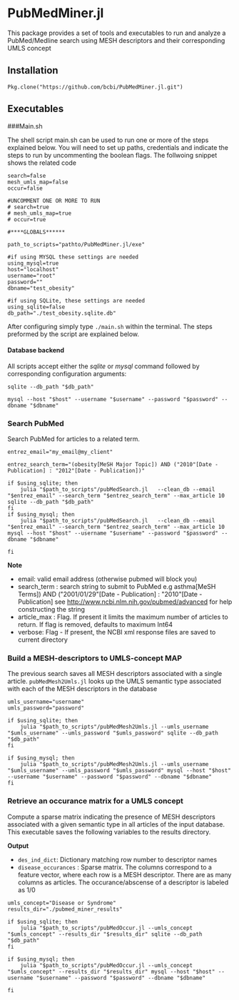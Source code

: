 <!--
@Author: isa
@Date:   2016-05-12T16:51:24-04:00
@Last modified by:   isa
@Last modified time: 2016-05-13T17:14:23-04:00
-->



# PubMedMiner.jl

<!-- [![Build Status](https://travis-ci.org/bcbi/PubMedMiner.jl.svg?branch=master)](https://travis-ci.org/bcbi/PubMedMiner.jl) -->

This package provides a set of tools and executables to run and analyze a
PubMed/Medline search using MESH descriptors and their corresponding UMLS concept

## Installation
```{Julia}
Pkg.clone("https://github.com/bcbi/PubMedMiner.jl.git")
```

## Executables

###Main.sh

The shell script main.sh can be used to run one or more of the steps explained below. You will need to
set up paths, credentials and indicate the steps to run by uncommenting the boolean
flags. The follwoing snippet shows the related code

```
search=false
mesh_umls_map=false
occur=false

#UNCOMMENT ONE OR MORE TO RUN
# search=true
# mesh_umls_map=true
# occur=true

#****GLOBALS******

path_to_scripts="pathto/PubMedMiner.jl/exe"

#if using MYSQL these settings are needed
using_mysql=true
host="localhost"
username="root"
password=""
dbname="test_obesity"

#if using SQLite, these settings are needed
using_sqlite=false
db_path="./test_obesity.sqlite.db"
```

After configuring simply type `./main.sh` within the terminal. The steps preformed
by the script are explained below.

#### Database backend
All scripts accept either the *sqlite* or *mysql* command followed by corresponding configuration arguments:

`sqlite --db_path "$db_path"`

`mysql --host "$host" --username "$username" --password "$password" --dbname "$dbname"`

### Search PubMed

 Search PubMed for articles to a related term.

```
entrez_email="my_email@my_client"

entrez_search_term="(obesity[MeSH Major Topic]) AND ("2010"[Date - Publication] : "2012"[Date - Publication])"

if $using_sqlite; then
    julia "$path_to_scripts"/pubMedSearch.jl   --clean_db --email  "$entrez_email" --search_term "$entrez_search_term" --max_article 10 sqlite --db_path "$db_path"
fi
if $using_mysql; then
    julia "$path_to_scripts"/pubMedSearch.jl   --clean_db --email  "$entrez_email" --search_term "$entrez_search_term" --max_article 10 mysql --host "$host" --username "$username" --password "$password" --dbname "$dbname"

fi
```

**Note**
* email: valid email address (otherwise pubmed will block you)
* search_term : search string to submit to PubMed
    e.g asthma[MeSH Terms]) AND ("2001/01/29"[Date - Publication] : "2010"[Date - Publication]
    see http://www.ncbi.nlm.nih.gov/pubmed/advanced for help constructing the string
* article_max : Flag. If present it limits the maximum number of articles to return.
If flag is removed, defaults to maximum Int64
* verbose: Flag - If present, the NCBI xml response files are saved to current directory


### Build a MESH-descriptors to UMLS-concept MAP

The previous search saves all MESH descriptors associated with a single article.
`pubMedMesh2Umls.jl` looks up the UMLS semantic type associated with each of the MESH
descriptors in the database


```
umls_username="username"
umls_password="password"

if $using_sqlite; then
    julia "$path_to_scripts"/pubMedMesh2Umls.jl --umls_username "$umls_username" --umls_password "$umls_password" sqlite --db_path "$db_path"
fi

if $using_mysql; then
    julia "$path_to_scripts"/pubMedMesh2Umls.jl --umls_username "$umls_username" --umls_password "$umls_password" mysql --host "$host" --username "$username" --password "$password" --dbname "$dbname"
fi
```


### Retrieve an occurance matrix for a UMLS concept

Compute a sparse matrix indicating the presence of MESH descriptors associated
with a given semantic type in all articles of the input database. This executable
saves the following variables to the results directory.

**Output**

* `des_ind_dict`: Dictionary matching row number to descriptor names
* `disease_occurances` : Sparse matrix. The columns correspond to a feature
vector, where each row is a MESH descriptor. There are as many
columns as articles. The occurance/abscense of a descriptor is labeled as 1/0

```
umls_concept="Disease or Syndrome"
results_dir="./pubmed_miner_results"

if $using_sqlite; then
    julia "$path_to_scripts"/pubMedOccur.jl --umls_concept "$umls_concept" --results_dir "$results_dir" sqlite --db_path "$db_path"
fi

if $using_mysql; then
    julia "$path_to_scripts"/pubMedOccur.jl --umls_concept "$umls_concept" --results_dir "$results_dir" mysql --host "$host" --username "$username" --password "$password" --dbname "$dbname"

fi
```
